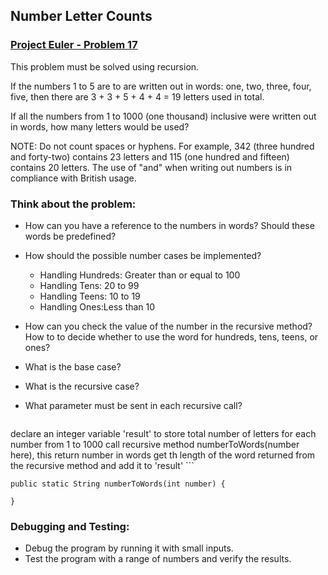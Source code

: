 ## Number Letter Counts  

### [Project Euler - Problem 17](https://projecteuler.net/problem=17)

This problem must be solved using recursion.

If the numbers 1 to 5 are to are written out in words: one, two, three, four, five, then there are 3 + 3 + 5 + 4 + 4 = 19 letters used in total.

If all the numbers from 1 to 1000 (one thousand) inclusive were written out in words, how many letters would be used?

NOTE: Do not count spaces or hyphens. For example, 342 (three hundred and forty-two) contains 23 letters and 115 (one hundred and fifteen) contains 20 letters. The use of "and" when writing out numbers is in compliance with British usage.

### Think about the problem:

- How can you have a reference to the numbers in words? Should these words be predefined?
- How should the possible number cases be implemented?
    - Handling Hundreds: Greater than or equal to 100
    - Handling Tens: 20 to 99
    - Handling Teens: 10 to 19
    - Handling Ones:Less than 10
- How can you check the value of the number in the recursive method? How to to decide whether to use the word for hundreds, tens, teens, or ones?
- What is the base case?
- What is the recursive case?
- What parameter must be sent in each recursive call?

  ```
declare an integer variable 'result' to store total number of letters
for each number from 1 to 1000
	call recursive method numberToWords(number here), this return number in words
	get th length of the word returned from the recursive method and add it to 'result'
	```
 

```
public static String numberToWords(int number) {

}
```

### Debugging and Testing:

- Debug the program by running it with small inputs.
- Test the program with a range of numbers and verify the results.
